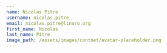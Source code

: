 ```yaml
---
name: Nicolas Pitre
username: nicolas.pitre
email: nicolas.pitre@linaro.org
first_name: Nicolas
last_name: Pitre
image_path: /assets/images/contnet/avatar-placeholder.png
---
```

